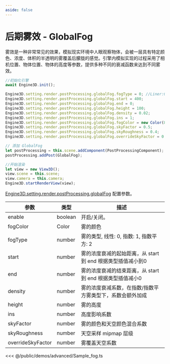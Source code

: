```yaml
---
aside: false
---
```

# 后期雾效 - GlobalFog
雾效是一种非常常见的效果，模拟现实环境中人眼观察物体，会被一层具有特定颜色、浓度、体积的半透明的雾覆盖后朦胧的感觉。引擎内模拟实现的过程采用了相机位置、物体位置、物体的高度等参数，提供多种不同的衰减函数来达到不同雾效。
```ts
//初始化引擎
await Engine3D.init();

Engine3D.setting.render.postProcessing.globalFog.fogType = 0; //Liner:0, Exp:1, Exp2:2
Engine3D.setting.render.postProcessing.globalFog.start = 400;
Engine3D.setting.render.postProcessing.globalFog.end = 0;
Engine3D.setting.render.postProcessing.globalFog.height = 100;
Engine3D.setting.render.postProcessing.globalFog.density = 0.02;
Engine3D.setting.render.postProcessing.globalFog.ins = 1;
Engine3D.setting.render.postProcessing.globalFog.fogColor = new Color(84,90,239,255);
Engine3D.setting.render.postProcessing.globalFog.skyFactor = 0.5;
Engine3D.setting.render.postProcessing.globalFog.skyRoughness = 0.4;
Engine3D.setting.render.postProcessing.globalFog.overrideSkyFactor = 0.8;

// 添加 GlobalFog
let postProcessing = this.scene.addComponent(PostProcessingComponent);
postProcessing.addPost(GlobalFog);

//开始渲染
let view = new View3D();
view.scene = this.scene;
view.camera = this.camera;
Engine3D.startRenderView(view);
```

[Engine3D.setting.render.postProcessing.globalFog](../../api/types/GlobalFogSetting.md) 配置参数。

| 参数 | 类型 | 描述 |
| --- | --- | --- |
| enable | boolean | 开启/关闭。|
| fogColor | Color | 雾的颜色 |
| fogType | number | 雾的类型, 线性: 0, 指数: 1, 指数平方: 2 |
| start | number |  雾的浓度衰减的起始距离，从 start 到 end 根据类型插值减小到0 |
| end | number |  雾的浓度衰减的结束距离，从 start 到 end 根据类型插值减小0 |
| density | number | 雾的浓度衰减系数，在指数/指数平方雾类型下，系数会额外加成 |
| height | number |  雾的高度 |
| ins | number | 高度影响系数 |
| skyFactor | number | 雾的颜色和天空颜色混合系数 |
| skyRoughness | number | 天空采样 mipmap 层级  |
| overrideSkyFactor | number | 雾覆盖天空系数 |

<Demo src="/demos/advanced/Sample_fog.ts"></Demo>

<<< @/public/demos/advanced/Sample_fog.ts